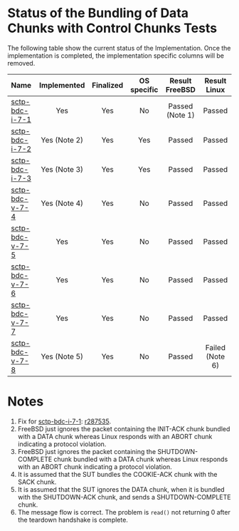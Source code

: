 # Status of the Bundling of Data Chunks with Control Chunks Tests

The following table show the current status of the Implementation. Once the implementation is completed, the implementation specific columns will be removed.

| Name                                                                                 | Implemented | Finalized | OS specific | Result FreeBSD | Result Linux   |
|:-------------------------------------------------------------------------------------|:-----------:|:---------:|:-----------:|:--------------:|:--------------:|
|[sctp-bdc-i-7-1](sctp-bdc-i-7-1.pkt "INIT chunk bundled with DATA chunk")             | Yes         | Yes       | No          | Passed (Note 1)| Passed         |
|[sctp-bdc-i-7-2](sctp-bdc-i-7-2.pkt "INIT-ACK chunk bundled with DATA chunk")         | Yes (Note 2)| Yes       | Yes         | Passed         | Passed         |
|[sctp-bdc-i-7-3](sctp-bdc-i-7-3.pkt "SHUTDOWN-COMPLETE chunk bundled with DATA chunk")| Yes (Note 3)| Yes       | Yes         | Passed         | Passed         |
|[sctp-bdc-v-7-4](sctp-bdc-v-7-4.pkt "COOKIE-ECHO chunk bundled with DATA chunk")      | Yes (Note 4)| Yes       | No          | Passed         | Passed         |
|[sctp-bdc-v-7-5](sctp-bdc-v-7-5.pkt "COOKIE-ACK chunk bundled with DATA chunk")       | Yes         | Yes       | No          | Passed         | Passed         |
|[sctp-bdc-v-7-6](sctp-bdc-v-7-6.pkt "SACK chunk bundled with SHUTDOWN chunk")         | Yes         | Yes       | No          | Passed         | Passed         |
|[sctp-bdc-v-7-7](sctp-bdc-v-7-7.pkt "SACK chunk bundled with DATA chunk")             | Yes         | Yes       | No          | Passed         | Passed         |
|[sctp-bdc-v-7-8](sctp-bdc-v-7-8.pkt "SHUTDOWN-ACK chunk bundled with DATA chunk")     | Yes (Note 5)| Yes       | No          | Passed         | Failed (Note 6)|

# Notes
1. Fix for [sctp-bdc-i-7-1](sctp-bdc-i-7-1.pkt): [r287535](https://svnweb.freebsd.org/changeset/base/287535).
2. FreeBSD just ignores the packet containing the INIT-ACK chunk bundled with a DATA chunk whereas Linux responds with an ABORT chunk indicating a protocol violation.
3. FreeBSD just ignores the packet containing the SHUTDOWN-COMPLETE chunk bundled with a DATA chunk whereas Linux responds with an ABORT chunk indicating a protocol violation.
4. It is assumed that the SUT bundles the COOKIE-ACK chunk with the SACK chunk.
5. It is assumed that the SUT ignores the DATA chunk, when it is bundled with the SHUTDOWN-ACK chunk, and sends a SHUTDOWN-COMPLETE chunk.
6. The message flow is correct. The problem is `read()` not returning 0 after the teardown handshake is complete.
